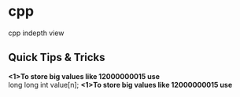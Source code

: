 # cpp
cpp indepth view


## Quick Tips & Tricks

<b><1>To store big values like  12000000015  use </b><br>
 long long int value[n]; 
<b><1>To store big values like  12000000015  use </b><br>
